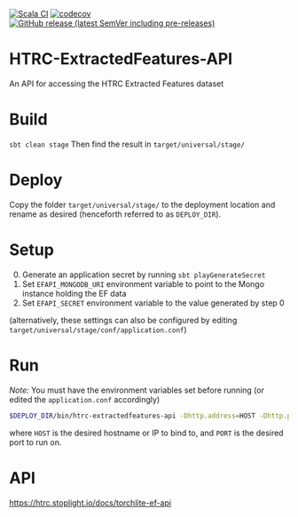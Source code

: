 [![Scala CI](https://github.com/htrc/HTRC-EF-API/actions/workflows/ci.yml/badge.svg)](https://github.com/htrc/HTRC-EF-API/actions/workflows/ci.yml)
[![codecov](https://codecov.io/gh/htrc/HTRC-EF-API/graph/badge.svg?token=SHgcExcM7o)](https://codecov.io/gh/htrc/HTRC-EF-API)
[![GitHub release (latest SemVer including pre-releases)](https://img.shields.io/github/v/release/htrc/HTRC-EF-API?include_prereleases&sort=semver)](https://github.com/htrc/HTRC-EF-API/releases/latest)

# HTRC-ExtractedFeatures-API
An API for accessing the HTRC Extracted Features dataset

# Build
`sbt clean stage`
Then find the result in `target/universal/stage/`

# Deploy
Copy the folder `target/universal/stage/` to the deployment location and rename as desired (henceforth referred to as `DEPLOY_DIR`).

# Setup
0. Generate an application secret by running `sbt playGenerateSecret`
1. Set `EFAPI_MONGODB_URI` environment variable to point to the Mongo instance holding the EF data
2. Set `EFAPI_SECRET` environment variable to the value generated by step 0

(alternatively, these settings can also be configured by editing `target/universal/stage/conf/application.conf`)

# Run
*Note:* You must have the environment variables set before running (or edited the `application.conf` accordingly)
```bash
$DEPLOY_DIR/bin/htrc-extractedfeatures-api -Dhttp.address=HOST -Dhttp.port=PORT -Dplay.http.context=/api
```
where `HOST` is the desired hostname or IP to bind to, and `PORT` is the desired port to run on.

# API

https://htrc.stoplight.io/docs/torchlite-ef-api
